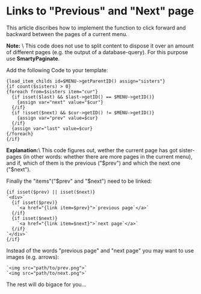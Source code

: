 # Links to "Previous" and "Next" page

This article discribes how to implement the function to click forward and backward between the pages of a current menu.

**Note:** \\
This code does not use to split content to dispose it over an amount of different pages (e.g. the output of a database-query). For this purpose use **SmartyPaginate**.

Add the following Code to your template:

    {load_item_childs id=$MENU->getParentID() assign="sisters"}
    {if count($sisters) > 0}
    {foreach from=$sisters item="cur"}
      {if isset($last) && $last->getID() == $MENU->getID()}
        {assign var="next" value="$cur"}
      {/if}
      {if !isset($next) && $cur->getID() != $MENU->getID()}
        {assign var="prev" value=$cur}
      {/if}
      {assign var="last" value=$cur}
    {/foreach}
    {/if}

**Explanation:**\\
This code figures out, wether the current page has got sister-pages (in other words: whether there are more pages in the current menu), and if, which of them is the previous ("$prev") and which the next one ("$next").

Finally the "items"("$prev" and "$next") need to be linked:

    {if isset($prev) || isset($next)}
    `<div>`
      {if isset($prev)}
        `<a href="{link item=$prev}">`previous page`</a>`
      {/if}
      {if isset($next)}
        `<a href="{link item=$next}">`next page`</a>`
      {/if}
    `</div>`
    {/if}

Instead of the words "previous page" and "next page" you may want to use images (e.g. arrows):

    `<img src="path/to/prev.png">`
    `<img src="path/to/next.png">`

The rest will do bigace for you...
